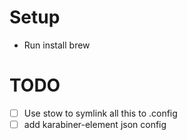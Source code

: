 # Setup
- Run install brew

# TODO
- [ ] Use stow to symlink all this to .config
- [ ] add karabiner-element json config
